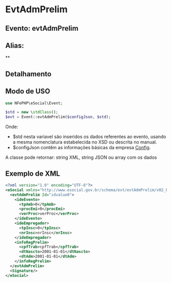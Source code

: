 # EvtAdmPrelim

## Evento: evtAdmPrelim

## Alias:
 **


## Detalhamento





## Modo de USO

```php
use NFePHP\eSocial\Event;

$std = new \stdClass();
$evt = Event::evtAdmPrelim($configJson, $std);
```

Onde:
- $std nesta variavel são inseridos os dados referentes ao evento, usando a mesma nomenclatura estabelecida no XSD ou descrita no manual.
- $configJson contêm as informações básicas da empresa [Config](Config.md).

A classe pode retornar: string XML, string JSON ou array com os dados


## Exemplo de XML

```xml
<?xml version="1.0" encoding="UTF-8"?>
<eSocial xmlns="http://www.esocial.gov.br/schema/evt/evtAdmPrelim/v02_02_01" xmlns:xsi="http://www.w3.org/2001/XMLSchema-instance" xsi:schemaLocation="http://www.esocial.gov.br/schema/evt/evtAdmPrelim/v02_02_01 ../schemes/evtAdmPrelim.xsd ">
  <evtAdmPrelim Id="idvalue0">
    <ideEvento>
      <tpAmb>0</tpAmb>
      <procEmi>0</procEmi>
      <verProc>verProc</verProc>
    </ideEvento>
    <ideEmpregador>
      <tpInsc>0</tpInsc>
      <nrInsc>nrInsc</nrInsc>
    </ideEmpregador>
    <infoRegPrelim>
      <cpfTrab>cpfTrab</cpfTrab>
      <dtNascto>2001-01-01</dtNascto>
      <dtAdm>2001-01-01</dtAdm>
    </infoRegPrelim>
  </evtAdmPrelim>
  <Signature/>
</eSocial>

```
